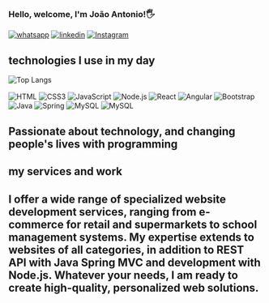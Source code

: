 ### Hello, welcome, I'm João Antonio!🖐️

[![whatsapp](https://img.shields.io/badge/WhatsApp-25D366?style=for-the-badge&logo=whatsapp&logoColor=white)](https://api.whatsapp.com/send/?phone=5565992479810&text=Ol%C3%A1+Jo%C3%A3o%2C+gostaria+de+contratar+um+servi%C3%A7o+&type=phone_number&app_absent=0)
[![linkedin](https://img.shields.io/badge/LinkedIn-0077B5?style=for-the-badge&logo=linkedin&logoColor=white)](https://www.linkedin.com/in/jo%C3%A3o-ant%C3%B4nio-da-silva-4367a1262/)
[![Instagram](https://img.shields.io/badge/Instagram-E4405F?style=for-the-badge&logo=instagram&logoColor=white)](https://www.instagram.com/jaozin.ant/?next=%2F)





## technologies I use in my day

![Top Langs](https://github-readme-stats.vercel.app/api/top-langs/?username=joaoantoniosilva&layout=compact)
<div style="display: inline-block;">
  <img align="center" alt="HTML" src="https://img.shields.io/badge/HTML-239120?style=for-the-badge&logo=html5&logoColor=white"/>
  <img align="center" alt="CSS3" src="https://img.shields.io/badge/CSS3-1572B6?style=for-the-badge&logo=css3&logoColor=white"/>
  <img align="center" alt="JavaScript" src="https://img.shields.io/badge/JavaScript-F7DF1E?style=for-the-badge&logo=javascript&logoColor=black"/>
  <img align="center" alt="Node.js" src="https://img.shields.io/badge/Node.js-43853D?style=for-the-badge&logo=node.js&logoColor=white"/>
  <img align="center" alt="React" src="https://img.shields.io/badge/React-20232A?style=for-the-badge&logo=react&logoColor=61DAFB"/>
  <img align="center" alt="Angular" src="https://img.shields.io/badge/Angular-DD0031?style=for-the-badge&logo=angular&logoColor=white"/>
  <img align="center" alt="Bootstrap" src="https://img.shields.io/badge/Bootstrap-563D7C?style=for-the-badge&logo=bootstrap&logoColor=white"/>
  <img align="center" alt="Java" src="https://img.shields.io/badge/Java-ED8B00?style=for-the-badge&logo=java&logoColor=white"/>
  <img align="center" alt="Spring" src="https://img.shields.io/badge/Spring-6DB33F?style=for-the-badge&logo=spring&logoColor=white"/>
  <img align="center" alt="MySQL" src="https://img.shields.io/badge/MySQL-00000F?style=for-the-badge&logo=mysql&logoColor=white"/>
  <img align="center" alt="MySQL" src="https://img.shields.io/badge/MongoDB-4EA94B?style=for-the-badge&logo=mongodb&logoColor=white"/>
</div>



## Passionate about technology, and changing people's lives with programming


## my services and work

## I offer a wide range of specialized website development services, ranging from e-commerce for retail and supermarkets to school management systems. My expertise extends to websites of all categories, in addition to REST API with Java Spring MVC and development with Node.js. Whatever your needs, I am ready to create high-quality, personalized web solutions.




